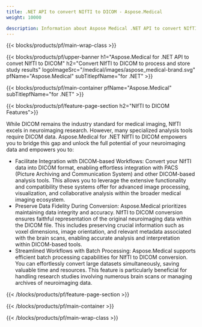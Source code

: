 ```yaml
---
title: .NET API to convert NIfTI to DICOM - Aspose.Medical
weight: 10000

description: Information about Aspose Medical .NET API to convert NIfTI to DICOM
---
```


{{< blocks/products/pf/main-wrap-class >}}

{{< blocks/products/pf/upper-banner h1="Aspose.Medical for .NET API to convet NIfTI to DICOM" h2="Convert NIfTI to DICOM to process and store study results" logoImageSrc="/medical/images/aspose_medical-brand.svg" pfName="Aspose.Medical" subTitlepfName="for .NET" >}}

{{< blocks/products/pf/main-container pfName="Aspose.Medical" subTitlepfName="for .NET" >}}

{{< blocks/products/pf/feature-page-section h2="NIfTI to DICOM Features">}}

<p>While DICOM remains the industry standard for medical imaging, NIfTI excels in neuroimaging research. However, many specialized analysis tools require DICOM data. Aspose.Medical for .NET NIfTI to DICOM empowers you to bridge this gap and unlock the full potential of your neuroimaging data and empowers you to:</p>

<ul>
<li>Facilitate Integration with DICOM-based Workflows: Convert your NIfTI data into DICOM format, enabling effortless integration with PACS (Picture Archiving and Communication System) and other DICOM-based analysis tools. This allows you to leverage the extensive functionality and compatibility these systems offer for advanced image processing, visualization, and collaborative analysis within the broader medical imaging ecosystem.</li>
<li>Preserve Data Fidelity During Conversion:   Aspose.Medical prioritizes maintaining data integrity and accuracy. NIfTI to DICOM conversion ensures faithful representation of the original neuroimaging data within the DICOM file. This includes preserving crucial information such as voxel dimensions, image orientation, and relevant metadata associated with the brain scans, enabling accurate analysis and interpretation within DICOM-based tools.</li>
<li>Streamlined Workflows with Batch Processing: Aspose.Medical supports efficient batch processing capabilities for NIfTI to DICOM conversion. You can effortlessly convert large datasets simultaneously, saving valuable time and resources. This feature is particularly beneficial for handling research studies involving numerous brain scans or managing archives of neuroimaging data.</li>
</ul>

{{< /blocks/products/pf/feature-page-section >}}

{{< /blocks/products/pf/main-container >}}

{{< /blocks/products/pf/main-wrap-class >}}